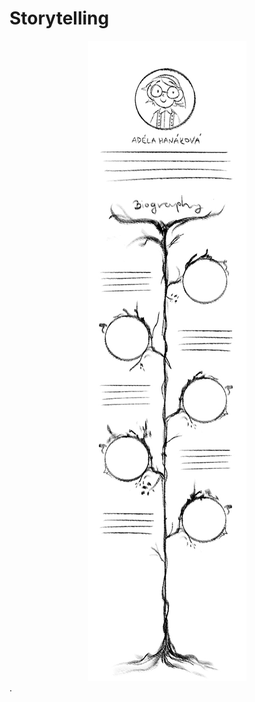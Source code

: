 # Storytelling

<p align="center">
<![Sketch](Sketch.jpg)</p>
</p>

<div style="text-align:center"><img src="Sketch.jpg" /></div>.
